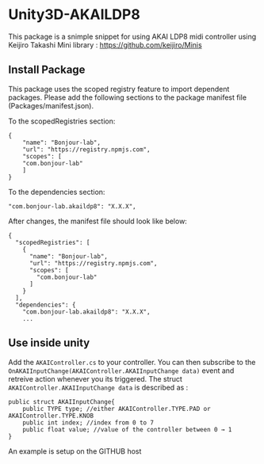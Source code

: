# Unity3D-AKAILDP8
This package is a snimple snippet for using AKAI LDP8 midi controller using Keijiro Takashi Mini library : https://github.com/keijiro/Minis

## Install Package
This package uses the scoped registry feature to import dependent packages.
Please add the following sections to the package manifest file (Packages/manifest.json).

To the scopedRegistries section:
```
{
    "name": "Bonjour-lab",
    "url": "https://registry.npmjs.com",
    "scopes": [
    "com.bonjour-lab"
    ]
}
```

To the dependencies section:

```
"com.bonjour-lab.akaildp8": "X.X.X",
```

After changes, the manifest file should look like below:
```
{
  "scopedRegistries": [
    {
      "name": "Bonjour-lab",
      "url": "https://registry.npmjs.com",
      "scopes": [
        "com.bonjour-lab"
      ]
    }
  ],
  "dependencies": {
    "com.bonjour-lab.akaildp8": "X.X.X",
    ...
```

## Use inside unity
Add the ```AKAIController.cs``` to your controller.
You can then subscribe to the ```OnAKAIInputChange(AKAIController.AKAIInputChange data)``` event and retreive action whenever you its triggered.
The struct ```AKAIController.AKAIInputChange data``` is described as :

```
public struct AKAIInputChange{
    public TYPE type; //either AKAIController.TYPE.PAD or AKAIController.TYPE.KNOB
    public int index; //index from 0 to 7
    public float value; //value of the controller between 0 → 1
}
```

An example is setup on the GITHUB host
